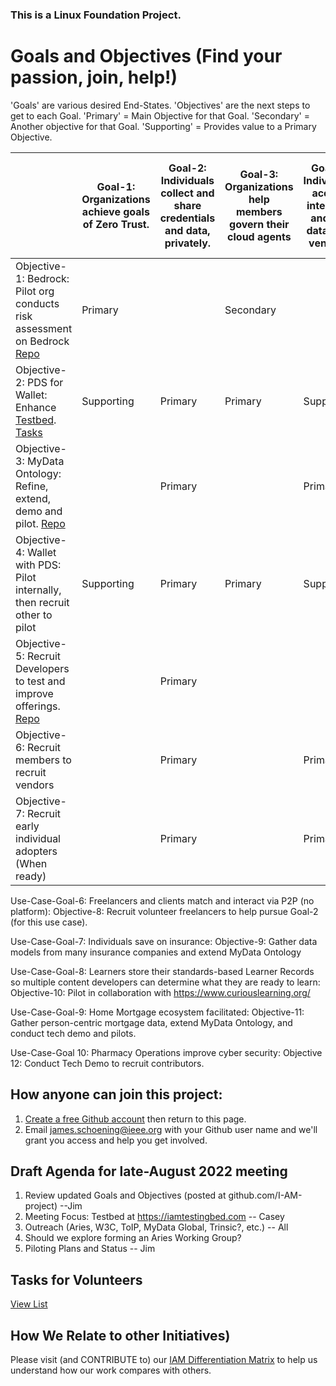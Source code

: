 ### This is a Linux Foundation Project. 
# Goals and Objectives (Find your passion, join, help!)
'Goals' are various desired End-States.   'Objectives' are the next steps to get to each Goal. 'Primary' = Main Objective for that Goal. 'Secondary' = Another objective for that Goal.  'Supporting' = Provides value to a Primary Objective.

|  | Goal-1: Organizations achieve goals of Zero Trust. | Goal-2: Individuals collect and share credentials and data, privately.  |Goal-3: Organizations help members govern their cloud agents | Goal-4: Individuals accept, integrate, and use data from vendors. | Goal-5: Vendors gain new customers from initial base of users |
| ----------------------------- | -------------| ----------|  ----------| ----------| ----------|
| Objective-1: Bedrock: Pilot org conducts risk assessment on Bedrock  [Repo](https://github.com/I-AM-project/bbu-gf) | Primary |  | Secondary |
| Objective-2: PDS for Wallet: Enhance [Testbed](https://iamtestingbed.com/).  [  Tasks](https://github.com/I-AM-project/tasks-for-volunteers/tree/main/Aries-Personal-Data-Store)| Supporting | Primary |Primary | Supporting |
| Objective-3: MyData Ontology: Refine, extend, demo and pilot. [Repo](https://github.com/CommonCoreOntology)   |    | Primary |         |Primary |Primary |
| Objective-4: Wallet with PDS: Pilot internally, then recruit other to pilot|  Supporting | Primary | Primary  | Supporting |  Supporting |
| Objective-5: Recruit Developers to test and improve offerings. [Repo](https://github.com/I-AM-project/keri-resources)       |   |Primary |
|Objective-6: Recruit members to recruit vendors ||Primary||Primary |
|Objective-7: Recruit early individual adopters (When ready)||Primary ||Primary|Primary |

Use-Case-Goal-6: Freelancers and clients match and interact via P2P (no platform): Objective-8: Recruit volunteer freelancers to help pursue Goal-2 (for this use case).

Use-Case-Goal-7: Individuals save on insurance: Objective-9: Gather data models from many insurance companies and extend MyData Ontology

Use-Case-Goal-8: Learners store their standards-based Learner Records so multiple content developers can determine what they are ready to learn:  Objective-10: Pilot in collaboration with https://www.curiouslearning.org/ 

Use-Case-Goal-9: Home Mortgage ecosystem facilitated: Objective-11: Gather person-centric mortgage data, extend MyData Ontology, and conduct tech demo and pilots.  

Use-Case-Goal 10: Pharmacy Operations improve cyber security: Objective 12: Conduct Tech Demo to recruit contributors.

## How anyone can join this project:  
1. [Create a free Github account](https://github.com) then return to this page.
2. Email james.schoening@ieee.org with your Github user name and we'll grant you access and help you get involved.     

## Draft Agenda for late-August 2022 meeting  

1. Review updated Goals and Objectives (posted at github.com/I-AM-project) --Jim
2. Meeting Focus: Testbed at https://iamtestingbed.com -- Casey
3. Outreach (Aries, W3C, ToIP, MyData Global, Trinsic?, etc.)  -- All
4. Should we explore forming an Aries Working Group? 
5. Piloting Plans and Status -- Jim

  
## Tasks for Volunteers

[View List](https://github.com/I-AM-project/tasks-for-volunteers)

 

## How We Relate to other Initiatives)
Please visit (and CONTRIBUTE to) our [IAM Differentiation Matrix](https://docs.google.com/spreadsheets/d/160XP7o7k9FFyaFKeGaJFUj2zm7mz8xYUQI1lAVarrC0) to help us understand how our work compares with others.  
